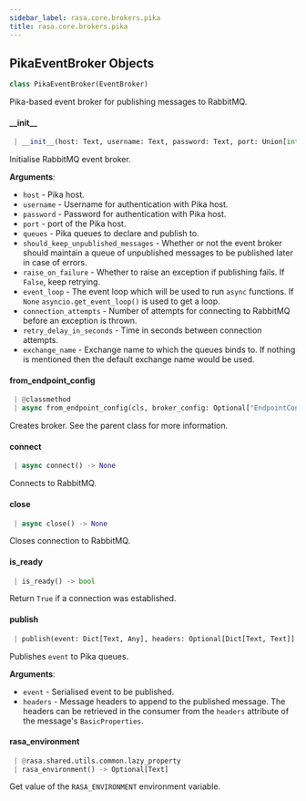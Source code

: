 ```yaml
---
sidebar_label: rasa.core.brokers.pika
title: rasa.core.brokers.pika
---
```

## PikaEventBroker Objects

```python
class PikaEventBroker(EventBroker)
```

Pika-based event broker for publishing messages to RabbitMQ.

#### \_\_init\_\_

```python
 | __init__(host: Text, username: Text, password: Text, port: Union[int, Text] = 5672, queues: Union[List[Text], Tuple[Text, ...], Text, None] = None, should_keep_unpublished_messages: bool = True, raise_on_failure: bool = False, event_loop: Optional[AbstractEventLoop] = None, connection_attempts: int = 20, retry_delay_in_seconds: float = 5, exchange_name: Text = RABBITMQ_EXCHANGE, **kwargs: Any, ,)
```

Initialise RabbitMQ event broker.

**Arguments**:

- `host` - Pika host.
- `username` - Username for authentication with Pika host.
- `password` - Password for authentication with Pika host.
- `port` - port of the Pika host.
- `queues` - Pika queues to declare and publish to.
- `should_keep_unpublished_messages` - Whether or not the event broker should
  maintain a queue of unpublished messages to be published later in
  case of errors.
- `raise_on_failure` - Whether to raise an exception if publishing fails. If
  `False`, keep retrying.
- `event_loop` - The event loop which will be used to run `async` functions. If
  `None` `asyncio.get_event_loop()` is used to get a loop.
- `connection_attempts` - Number of attempts for connecting to RabbitMQ before
  an exception is thrown.
- `retry_delay_in_seconds` - Time in seconds between connection attempts.
- `exchange_name` - Exchange name to which the queues binds to.
  If nothing is mentioned then the default exchange name would be used.

#### from\_endpoint\_config

```python
 | @classmethod
 | async from_endpoint_config(cls, broker_config: Optional["EndpointConfig"], event_loop: Optional[AbstractEventLoop] = None) -> Optional["PikaEventBroker"]
```

Creates broker. See the parent class for more information.

#### connect

```python
 | async connect() -> None
```

Connects to RabbitMQ.

#### close

```python
 | async close() -> None
```

Closes connection to RabbitMQ.

#### is\_ready

```python
 | is_ready() -> bool
```

Return `True` if a connection was established.

#### publish

```python
 | publish(event: Dict[Text, Any], headers: Optional[Dict[Text, Text]] = None) -> None
```

Publishes `event` to Pika queues.

**Arguments**:

- `event` - Serialised event to be published.
- `headers` - Message headers to append to the published message. The headers
  can be retrieved in the consumer from the `headers` attribute of the
  message&#x27;s `BasicProperties`.

#### rasa\_environment

```python
 | @rasa.shared.utils.common.lazy_property
 | rasa_environment() -> Optional[Text]
```

Get value of the `RASA_ENVIRONMENT` environment variable.

